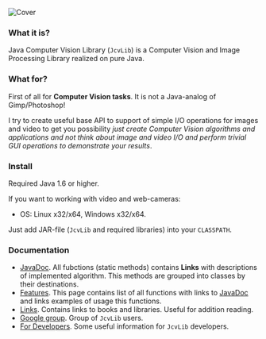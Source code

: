 ![Cover](https://raw.github.com/dzavodnikov/JcvLib/master/resources/Cover.jpg)

### What it is?
Java Computer Vision Library (`JcvLib`) is a Computer Vision and Image Processing Library realized on pure Java.


### What for?
First of all for **Computer Vision tasks**. It is not a Java-analog of Gimp/Photoshop!

I try to create useful base API to support of simple I/O operations for images and video to get you 
possibility *just create Computer Vision algorithms and applications and not think about image and 
video I/O and perform trivial GUI operations to demonstrate your results*.


### Install
Required Java 1.6 or higher.

If you want to working with video and web-cameras:
 * OS: Linux x32/x64, Windows x32/x64.

Just add JAR-file (`JcvLib` and required libraries) into your `CLASSPATH`.


### Documentation
 * [JavaDoc](http://jcvlib.googlecode.com/git/javadoc/index.html). 
   All fubctions (static methods) contains **Links** with descriptions of implemented algorithm. 
   This methods are grouped into classes by their destinations.
 * [Features](https://github.com/dzavodnikov/JcvLib/wiki/Features). 
   This page contains list of all functions with links to 
   [JavaDoc](http://jcvlib.googlecode.com/git/javadoc/index.html) and links examples of usage this functions.
 * [Links](https://github.com/dzavodnikov/JcvLib/wiki/Links).
   Contains links to books and libraries. Useful for addition reading.
 * [Google group](http://groups.google.com/group/jcvlib-users).
   Group of `JcvLib` users.
 * [For Developers](https://github.com/dzavodnikov/JcvLib/wiki/For-Developers).
   Some useful information for `JcvLib` developers.
